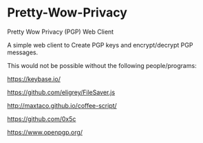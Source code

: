# Pretty-Wow-Privacy
Pretty Wow Privacy (PGP) Web Client

A simple web client to Create PGP keys and encrypt/decrypt PGP messages.

This would not be possible without the following people/programs:

https://keybase.io/

https://github.com/eligrey/FileSaver.js

http://maxtaco.github.io/coffee-script/

https://github.com/0x5c

https://www.openpgp.org/
